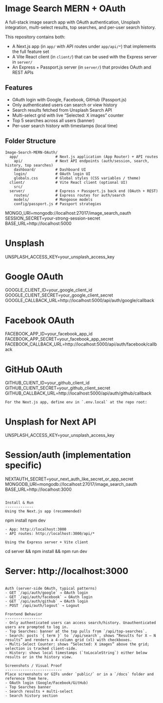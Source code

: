 Image Search MERN + OAuth
=================================

A full-stack image search app with OAuth authentication, Unsplash integration, multi-select results, top searches, and per-user search history.

This repository contains both:
- A Next.js app (in `app/` with API routes under `app/api/*`) that implements the full feature set
- A Vite React client (in `client/`) that can be used with the Express server in `server/`
- An Express + Passport.js server (in `server/`) that provides OAuth and REST APIs

Features
--------
- OAuth login with Google, Facebook, GitHub (Passport.js)
- Only authenticated users can search or view history
- Search results fetched from Unsplash Search API
- Multi-select grid with live “Selected: X images” counter
- Top 5 searches across all users (banner)
- Per-user search history with timestamps (local time)

Folder Structure
----------------
```
Image-Search-MERN-OAuth/
  app/                 # Next.js application (App Router) + API routes
    api/               # Next API endpoints (auth/session, search, history, top searches)
    dashboard/         # Dashboard UI
    login/             # OAuth login UI
    globals.css        # Global styles (CSS variables / theme)
  client/              # Vite React client (optional UI)
    src/
  server/              # Express + Passport.js back end (OAuth + REST)
    routes/            # Express routes for auth/search
    models/            # Mongoose models
    config/passport.js # Passport strategies
```

MONGO_URI=mongodb://localhost:27017/image_search_oauth
SESSION_SECRET=your-strong-session-secret
BASE_URL=http://localhost:5000

# Unsplash
UNSPLASH_ACCESS_KEY=your_unsplash_access_key

# Google OAuth
GOOGLE_CLIENT_ID=your_google_client_id
GOOGLE_CLIENT_SECRET=your_google_client_secret
GOOGLE_CALLBACK_URL=http://localhost:5000/api/auth/google/callback

# Facebook OAuth
FACEBOOK_APP_ID=your_facebook_app_id
FACEBOOK_APP_SECRET=your_facebook_app_secret
FACEBOOK_CALLBACK_URL=http://localhost:5000/api/auth/facebook/callback

# GitHub OAuth
GITHUB_CLIENT_ID=your_github_client_id
GITHUB_CLIENT_SECRET=your_github_client_secret
GITHUB_CALLBACK_URL=http://localhost:5000/api/auth/github/callback
```
For the Next.js app, define env in `.env.local` at the repo root:
```
# Unsplash for Next API
UNSPLASH_ACCESS_KEY=your_unsplash_access_key

# Session/auth (implementation specific)
NEXTAUTH_SECRET=your_next_auth_like_secret_or_app_secret
MONGODB_URI=mongodb://localhost:27017/image_search_oauth
BASE_URL=http://localhost:3000
```

Install & Run
-------------
Using the Next.js app (recommended)
```
npm install
npm dev
```
- App: http://localhost:3000
- API routes: http://localhost:3000/api/*

Using the Express server + Vite client
```
cd server && npm install && npm run dev
# Server: http://localhost:3000
```

Auth (server-side OAuth, typical patterns)
- GET `/api/auth/google` → OAuth login
- GET `/api/auth/facebook` → OAuth login
- GET `/api/auth/github` → OAuth login
- POST `/api/auth/logout` → Logout

Frontend Behavior
-----------------
- Only authenticated users can access search/history. Unauthenticated users are prompted to log in.
- Top Searches: banner at the top pulls from `/api/top-searches`.
- Search: posts `{ term }` to `/api/search`, shows “Results for X — N results” and renders a 4-column grid (xl) with checkboxes.
- Multi-Select Counter: shows “Selected: X images” above the grid; selection is tracked client-side.
- History: shows local timestamps (`toLocaleString`) either below results or in the history view.

Screenshots / Visual Proof
--------------------------
Place screenshots or GIFs under `public/` or in a `/docs` folder and reference them here.
- OAuth login (Google/Facebook/GitHub)
- Top Searches banner
- Search results + multi-select
- Search history section
